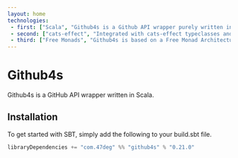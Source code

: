 ```yaml
---
layout: home
technologies:
 - first: ["Scala", "Github4s is a Github API wrapper purely written in Scala"]
 - second: ["cats-effect", "Integrated with cats-effect typeclasses and effect types"]
 - third: ["Free Monads", "Github4s is based on a Free Monad Architecture, which helps decoupling of program declaration from program interpretation"]
---
```


# Github4s

Github4s is a GitHub API wrapper written in Scala.

## Installation

To get started with SBT, simply add the following to your build.sbt file.

[comment]: # (Start Replace)

```scala
libraryDependencies += "com.47deg" %% "github4s" % "0.21.0"
```

[comment]: # (End Replace)